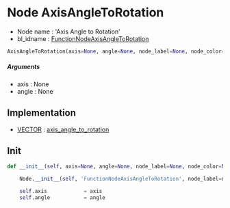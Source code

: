 # Node AxisAngleToRotation

- Node name : 'Axis Angle to Rotation'
- bl_idname : [FunctionNodeAxisAngleToRotation](https://docs.blender.org/api/current/bpy.types.FunctionNodeAxisAngleToRotation.html)


``` python
AxisAngleToRotation(axis=None, angle=None, node_label=None, node_color=None)
```
##### Arguments

- axis : None
- angle : None

## Implementation

- [VECTOR](/docs/GeoNodes/socket_VECTOR.md) : [axis_angle_to_rotation](/docs/GeoNodes/socket_VECTOR.md#axis_angle_to_rotation)

## Init

``` python
def __init__(self, axis=None, angle=None, node_label=None, node_color=None):

    Node.__init__(self, 'FunctionNodeAxisAngleToRotation', node_label=node_label, node_color=node_color)

    self.axis            = axis
    self.angle           = angle
```
